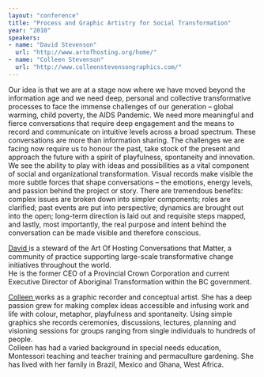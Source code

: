 ```yaml
---
layout: "conference"
title: "Process and Graphic Artistry for Social Transformation"
year: "2010"
speakers:
- name: "David Stevenson"
  url: "http://www.artofhosting.org/home/"
- name: "Colleen Stevenson"
  url: "http://www.colleenstevensongraphics.com/"
---
```



Our idea is that we are at a stage now where we have moved beyond the
information age and we need deep, personal and collective transformative
processes to face the immense challenges of our generation – global warming,
child poverty, the AIDS Pandemic. We need more meaningful and fierce
conversations that require deep engagement and the means to record and
communicate on intuitive levels across a broad spectrum. These conversations
are more than information sharing. The challenges we are facing now require us
to honour the past, take stock of the present and approach the future with a
spirit of playfulness, spontaneity and innovation. We see the ability to play
with ideas and possibilities as a vital component of social and organizational
transformation. Visual records make visible the more subtle forces that shape
conversations – the emotions, energy levels, and passion behind the project or
story. There are tremendous benefits: complex issues are broken down into
simpler components; roles are clarified; past events are put into perspective;
dynamics are brought out into the open; long-term direction is laid out and
requisite steps mapped, and lastly, most importantly, the real purpose and
intent behind the conversation can be made visible and therefore conscious.

[ David
](https://web.archive.org/web/20210413185914/http://www.artofhosting.org/home/)
is a steward of the Art Of Hosting Conversations that Matter, a community of
practice supporting large-scale transformative change initiatives throughout
the world.  
He is the former CEO of a Provincial Crown Corporation and current Executive
Director of Aboriginal Transformation within the BC government.

[ Colleen
](https://web.archive.org/web/20210413185914/http://www.colleenstevensongraphics.com/)
works as a graphic recorder and conceptual artist. She has a deep passion grew
for making complex ideas accessible and infusing work and life with colour,
metaphor, playfulness and spontaneity. Using simple graphics she records
ceremonies, discussions, lectures, planning and visioning sessions for groups
ranging from single individuals to hundreds of people.  
Colleen has had a varied background in special needs education, Montessori
teaching and teacher training and permaculture gardening. She has lived with
her family in Brazil, Mexico and Ghana, West Africa.


[//]: # (Retrieved from https://web.archive.org/web/20210416135337/https://www.ideawave.ca/the-conference/process-and-graphic-artistry-for-social-transformation)